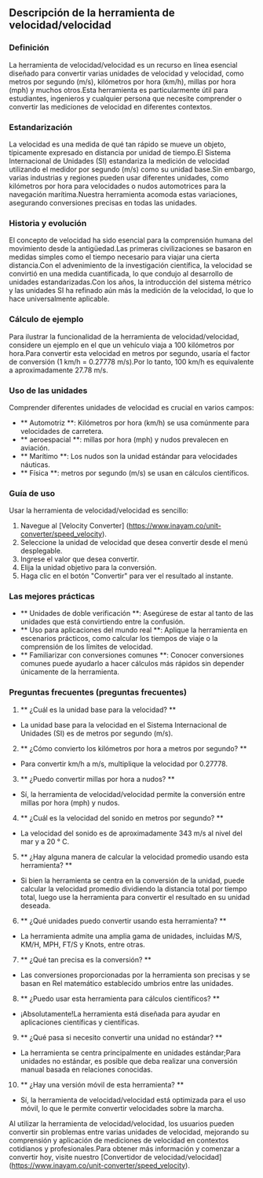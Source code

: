 ## Descripción de la herramienta de velocidad/velocidad

### Definición
La herramienta de velocidad/velocidad es un recurso en línea esencial diseñado para convertir varias unidades de velocidad y velocidad, como metros por segundo (m/s), kilómetros por hora (km/h), millas por hora (mph) y muchos otros.Esta herramienta es particularmente útil para estudiantes, ingenieros y cualquier persona que necesite comprender o convertir las mediciones de velocidad en diferentes contextos.

### Estandarización
La velocidad es una medida de qué tan rápido se mueve un objeto, típicamente expresado en distancia por unidad de tiempo.El Sistema Internacional de Unidades (SI) estandariza la medición de velocidad utilizando el medidor por segundo (m/s) como su unidad base.Sin embargo, varias industrias y regiones pueden usar diferentes unidades, como kilómetros por hora para velocidades o nudos automotrices para la navegación marítima.Nuestra herramienta acomoda estas variaciones, asegurando conversiones precisas en todas las unidades.

### Historia y evolución
El concepto de velocidad ha sido esencial para la comprensión humana del movimiento desde la antigüedad.Las primeras civilizaciones se basaron en medidas simples como el tiempo necesario para viajar una cierta distancia.Con el advenimiento de la investigación científica, la velocidad se convirtió en una medida cuantificada, lo que condujo al desarrollo de unidades estandarizadas.Con los años, la introducción del sistema métrico y las unidades SI ha refinado aún más la medición de la velocidad, lo que lo hace universalmente aplicable.

### Cálculo de ejemplo
Para ilustrar la funcionalidad de la herramienta de velocidad/velocidad, considere un ejemplo en el que un vehículo viaja a 100 kilómetros por hora.Para convertir esta velocidad en metros por segundo, usaría el factor de conversión (1 km/h = 0.27778 m/s).Por lo tanto, 100 km/h es equivalente a aproximadamente 27.78 m/s.

### Uso de las unidades
Comprender diferentes unidades de velocidad es crucial en varios campos:
- ** Automotriz **: Kilómetros por hora (km/h) se usa comúnmente para velocidades de carretera.
- ** aeroespacial **: millas por hora (mph) y nudos prevalecen en aviación.
- ** Marítimo **: Los nudos son la unidad estándar para velocidades náuticas.
- ** Física **: metros por segundo (m/s) se usan en cálculos científicos.

### Guía de uso
Usar la herramienta de velocidad/velocidad es sencillo:
1. Navegue al [Velocity Converter] (https://www.inayam.co/unit-converter/speed_velocity).
2. Seleccione la unidad de velocidad que desea convertir desde el menú desplegable.
3. Ingrese el valor que desea convertir.
4. Elija la unidad objetivo para la conversión.
5. Haga clic en el botón "Convertir" para ver el resultado al instante.

### Las mejores prácticas
- ** Unidades de doble verificación **: Asegúrese de estar al tanto de las unidades que está convirtiendo entre la confusión.
- ** Uso para aplicaciones del mundo real **: Aplique la herramienta en escenarios prácticos, como calcular los tiempos de viaje o la comprensión de los límites de velocidad.
- ** Familiarizar con conversiones comunes **: Conocer conversiones comunes puede ayudarlo a hacer cálculos más rápidos sin depender únicamente de la herramienta.

### Preguntas frecuentes (preguntas frecuentes)

1. ** ¿Cuál es la unidad base para la velocidad? **
- La unidad base para la velocidad en el Sistema Internacional de Unidades (SI) es de metros por segundo (m/s).

2. ** ¿Cómo convierto los kilómetros por hora a metros por segundo? **
- Para convertir km/h a m/s, multiplique la velocidad por 0.27778.

3. ** ¿Puedo convertir millas por hora a nudos? **
- Sí, la herramienta de velocidad/velocidad permite la conversión entre millas por hora (mph) y nudos.

4. ** ¿Cuál es la velocidad del sonido en metros por segundo? **
- La velocidad del sonido es de aproximadamente 343 m/s al nivel del mar y a 20 ° C.

5. ** ¿Hay alguna manera de calcular la velocidad promedio usando esta herramienta? **
- Si bien la herramienta se centra en la conversión de la unidad, puede calcular la velocidad promedio dividiendo la distancia total por tiempo total, luego use la herramienta para convertir el resultado en su unidad deseada.

6. ** ¿Qué unidades puedo convertir usando esta herramienta? **
- La herramienta admite una amplia gama de unidades, incluidas M/S, KM/H, MPH, FT/S y Knots, entre otras.

7. ** ¿Qué tan precisa es la conversión? **
- Las conversiones proporcionadas por la herramienta son precisas y se basan en Rel matemático establecido umbrios entre las unidades.

8. ** ¿Puedo usar esta herramienta para cálculos científicos? **
- ¡Absolutamente!La herramienta está diseñada para ayudar en aplicaciones científicas y científicas.

9. ** ¿Qué pasa si necesito convertir una unidad no estándar? **
- La herramienta se centra principalmente en unidades estándar;Para unidades no estándar, es posible que deba realizar una conversión manual basada en relaciones conocidas.

10. ** ¿Hay una versión móvil de esta herramienta? **
- Sí, la herramienta de velocidad/velocidad está optimizada para el uso móvil, lo que le permite convertir velocidades sobre la marcha.

Al utilizar la herramienta de velocidad/velocidad, los usuarios pueden convertir sin problemas entre varias unidades de velocidad, mejorando su comprensión y aplicación de mediciones de velocidad en contextos cotidianos y profesionales.Para obtener más información y comenzar a convertir hoy, visite nuestro [Convertidor de velocidad/velocidad] (https://www.inayam.co/unit-converter/speed_velocity).